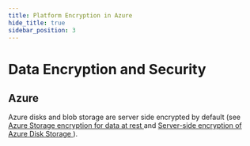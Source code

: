 ```yaml
---
title: Platform Encryption in Azure
hide_title: true
sidebar_position: 3
---
```


# Data Encryption and Security

## Azure
Azure disks and blob storage are server side encrypted by default (see [Azure Storage encryption for data at rest
](https://learn.microsoft.com/en-us/azure/storage/common/storage-service-encryption) and [Server-side encryption of Azure Disk Storage
](https://learn.microsoft.com/en-us/azure/virtual-machines/disk-encryption) ).
